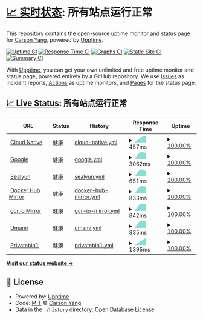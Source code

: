 # [📈 实时状态](https://upptime-carsonyang.vercel.app): <!--live status--> **所有站点运行正常**

This repository contains the open-source uptime monitor and status page for [ Carson Yang](https://fuckcloudnative.io), powered by [Upptime](https://github.com/upptime/upptime).

[![Uptime CI](https://github.com/yangchuansheng/upptime1/workflows/Uptime%20CI/badge.svg)](https://github.com/yangchuansheng/upptime1/actions?query=workflow%3A%22Uptime+CI%22)
[![Response Time CI](https://github.com/yangchuansheng/upptime1/workflows/Response%20Time%20CI/badge.svg)](https://github.com/yangchuansheng/upptime1/actions?query=workflow%3A%22Response+Time+CI%22)
[![Graphs CI](https://github.com/yangchuansheng/upptime1/workflows/Graphs%20CI/badge.svg)](https://github.com/yangchuansheng/upptime1/actions?query=workflow%3A%22Graphs+CI%22)
[![Static Site CI](https://github.com/yangchuansheng/upptime1/workflows/Static%20Site%20CI/badge.svg)](https://github.com/yangchuansheng/upptime1/actions?query=workflow%3A%22Static+Site+CI%22)
[![Summary CI](https://github.com/yangchuansheng/upptime1/workflows/Summary%20CI/badge.svg)](https://github.com/yangchuansheng/upptime1/actions?query=workflow%3A%22Summary+CI%22)

With [Upptime](https://upptime.js.org), you can get your own unlimited and free uptime monitor and status page, powered entirely by a GitHub repository. We use [Issues](https://github.com/yangchuansheng/upptime1/issues) as incident reports, [Actions](https://github.com/yangchuansheng/upptime1/actions) as uptime monitors, and [Pages](https://upptime-carsonyang.vercel.app) for the status page.

## [📈 Live Status](https://demo.upptime.js.org): <!--live status--> **所有站点运行正常**

<!--start: status pages-->
<!-- This summary is generated by Upptime (https://github.com/upptime/upptime) -->
<!-- Do not edit this manually, your changes will be overwritten -->
<!-- prettier-ignore -->
| URL | Status | History | Response Time | Uptime |
| --- | ------ | ------- | ------------- | ------ |
| <img alt="" src="https://icloudnative.io/favicon/favicon.ico" height="13"> [Cloud Native](https://icloudnative.io) | 健康 | [cloud-native.yml](https://github.com/yangchuansheng/upptime1/commits/HEAD/history/cloud-native.yml) | <details><summary><img alt="Response time graph" src="./graphs/cloud-native/response-time-week.png" height="20"> 457ms</summary><br><a href="https://icloudnative.io/history/cloud-native"><img alt="Response time 457" src="https://img.shields.io/endpoint?url=https%3A%2F%2Fraw.githubusercontent.com%2Fyangchuansheng%2Fupptime1%2FHEAD%2Fapi%2Fcloud-native%2Fresponse-time.json"></a><br><a href="https://icloudnative.io/history/cloud-native"><img alt="24-hour response time 457" src="https://img.shields.io/endpoint?url=https%3A%2F%2Fraw.githubusercontent.com%2Fyangchuansheng%2Fupptime1%2FHEAD%2Fapi%2Fcloud-native%2Fresponse-time-day.json"></a><br><a href="https://icloudnative.io/history/cloud-native"><img alt="7-day response time 457" src="https://img.shields.io/endpoint?url=https%3A%2F%2Fraw.githubusercontent.com%2Fyangchuansheng%2Fupptime1%2FHEAD%2Fapi%2Fcloud-native%2Fresponse-time-week.json"></a><br><a href="https://icloudnative.io/history/cloud-native"><img alt="30-day response time 457" src="https://img.shields.io/endpoint?url=https%3A%2F%2Fraw.githubusercontent.com%2Fyangchuansheng%2Fupptime1%2FHEAD%2Fapi%2Fcloud-native%2Fresponse-time-month.json"></a><br><a href="https://icloudnative.io/history/cloud-native"><img alt="1-year response time 457" src="https://img.shields.io/endpoint?url=https%3A%2F%2Fraw.githubusercontent.com%2Fyangchuansheng%2Fupptime1%2FHEAD%2Fapi%2Fcloud-native%2Fresponse-time-year.json"></a></details> | <details><summary><a href="https://icloudnative.io/history/cloud-native">100.00%</a></summary><a href="https://icloudnative.io/history/cloud-native"><img alt="All-time uptime 100.00%" src="https://img.shields.io/endpoint?url=https%3A%2F%2Fraw.githubusercontent.com%2Fyangchuansheng%2Fupptime1%2FHEAD%2Fapi%2Fcloud-native%2Fuptime.json"></a><br><a href="https://icloudnative.io/history/cloud-native"><img alt="24-hour uptime 100.00%" src="https://img.shields.io/endpoint?url=https%3A%2F%2Fraw.githubusercontent.com%2Fyangchuansheng%2Fupptime1%2FHEAD%2Fapi%2Fcloud-native%2Fuptime-day.json"></a><br><a href="https://icloudnative.io/history/cloud-native"><img alt="7-day uptime 100.00%" src="https://img.shields.io/endpoint?url=https%3A%2F%2Fraw.githubusercontent.com%2Fyangchuansheng%2Fupptime1%2FHEAD%2Fapi%2Fcloud-native%2Fuptime-week.json"></a><br><a href="https://icloudnative.io/history/cloud-native"><img alt="30-day uptime 100.00%" src="https://img.shields.io/endpoint?url=https%3A%2F%2Fraw.githubusercontent.com%2Fyangchuansheng%2Fupptime1%2FHEAD%2Fapi%2Fcloud-native%2Fuptime-month.json"></a><br><a href="https://icloudnative.io/history/cloud-native"><img alt="1-year uptime 100.00%" src="https://img.shields.io/endpoint?url=https%3A%2F%2Fraw.githubusercontent.com%2Fyangchuansheng%2Fupptime1%2FHEAD%2Fapi%2Fcloud-native%2Fuptime-year.json"></a></details>
| <img alt="" src="https://www.google.com/favicon.ico" height="13"> [Google](https://google.icloudnative.io) | 健康 | [google.yml](https://github.com/yangchuansheng/upptime1/commits/HEAD/history/google.yml) | <details><summary><img alt="Response time graph" src="./graphs/google/response-time-week.png" height="20"> 3062ms</summary><br><a href="https://icloudnative.io/history/google"><img alt="Response time 3062" src="https://img.shields.io/endpoint?url=https%3A%2F%2Fraw.githubusercontent.com%2Fyangchuansheng%2Fupptime1%2FHEAD%2Fapi%2Fgoogle%2Fresponse-time.json"></a><br><a href="https://icloudnative.io/history/google"><img alt="24-hour response time 3062" src="https://img.shields.io/endpoint?url=https%3A%2F%2Fraw.githubusercontent.com%2Fyangchuansheng%2Fupptime1%2FHEAD%2Fapi%2Fgoogle%2Fresponse-time-day.json"></a><br><a href="https://icloudnative.io/history/google"><img alt="7-day response time 3062" src="https://img.shields.io/endpoint?url=https%3A%2F%2Fraw.githubusercontent.com%2Fyangchuansheng%2Fupptime1%2FHEAD%2Fapi%2Fgoogle%2Fresponse-time-week.json"></a><br><a href="https://icloudnative.io/history/google"><img alt="30-day response time 3062" src="https://img.shields.io/endpoint?url=https%3A%2F%2Fraw.githubusercontent.com%2Fyangchuansheng%2Fupptime1%2FHEAD%2Fapi%2Fgoogle%2Fresponse-time-month.json"></a><br><a href="https://icloudnative.io/history/google"><img alt="1-year response time 3062" src="https://img.shields.io/endpoint?url=https%3A%2F%2Fraw.githubusercontent.com%2Fyangchuansheng%2Fupptime1%2FHEAD%2Fapi%2Fgoogle%2Fresponse-time-year.json"></a></details> | <details><summary><a href="https://icloudnative.io/history/google">100.00%</a></summary><a href="https://icloudnative.io/history/google"><img alt="All-time uptime 100.00%" src="https://img.shields.io/endpoint?url=https%3A%2F%2Fraw.githubusercontent.com%2Fyangchuansheng%2Fupptime1%2FHEAD%2Fapi%2Fgoogle%2Fuptime.json"></a><br><a href="https://icloudnative.io/history/google"><img alt="24-hour uptime 100.00%" src="https://img.shields.io/endpoint?url=https%3A%2F%2Fraw.githubusercontent.com%2Fyangchuansheng%2Fupptime1%2FHEAD%2Fapi%2Fgoogle%2Fuptime-day.json"></a><br><a href="https://icloudnative.io/history/google"><img alt="7-day uptime 100.00%" src="https://img.shields.io/endpoint?url=https%3A%2F%2Fraw.githubusercontent.com%2Fyangchuansheng%2Fupptime1%2FHEAD%2Fapi%2Fgoogle%2Fuptime-week.json"></a><br><a href="https://icloudnative.io/history/google"><img alt="30-day uptime 100.00%" src="https://img.shields.io/endpoint?url=https%3A%2F%2Fraw.githubusercontent.com%2Fyangchuansheng%2Fupptime1%2FHEAD%2Fapi%2Fgoogle%2Fuptime-month.json"></a><br><a href="https://icloudnative.io/history/google"><img alt="1-year uptime 100.00%" src="https://img.shields.io/endpoint?url=https%3A%2F%2Fraw.githubusercontent.com%2Fyangchuansheng%2Fupptime1%2FHEAD%2Fapi%2Fgoogle%2Fuptime-year.json"></a></details>
| <img alt="" src="https://www.sealyun.com/favicon.ico" height="13"> [Sealyun](https://www.sealyun.com) | 健康 | [sealyun.yml](https://github.com/yangchuansheng/upptime1/commits/HEAD/history/sealyun.yml) | <details><summary><img alt="Response time graph" src="./graphs/sealyun/response-time-week.png" height="20"> 651ms</summary><br><a href="https://icloudnative.io/history/sealyun"><img alt="Response time 651" src="https://img.shields.io/endpoint?url=https%3A%2F%2Fraw.githubusercontent.com%2Fyangchuansheng%2Fupptime1%2FHEAD%2Fapi%2Fsealyun%2Fresponse-time.json"></a><br><a href="https://icloudnative.io/history/sealyun"><img alt="24-hour response time 651" src="https://img.shields.io/endpoint?url=https%3A%2F%2Fraw.githubusercontent.com%2Fyangchuansheng%2Fupptime1%2FHEAD%2Fapi%2Fsealyun%2Fresponse-time-day.json"></a><br><a href="https://icloudnative.io/history/sealyun"><img alt="7-day response time 651" src="https://img.shields.io/endpoint?url=https%3A%2F%2Fraw.githubusercontent.com%2Fyangchuansheng%2Fupptime1%2FHEAD%2Fapi%2Fsealyun%2Fresponse-time-week.json"></a><br><a href="https://icloudnative.io/history/sealyun"><img alt="30-day response time 651" src="https://img.shields.io/endpoint?url=https%3A%2F%2Fraw.githubusercontent.com%2Fyangchuansheng%2Fupptime1%2FHEAD%2Fapi%2Fsealyun%2Fresponse-time-month.json"></a><br><a href="https://icloudnative.io/history/sealyun"><img alt="1-year response time 651" src="https://img.shields.io/endpoint?url=https%3A%2F%2Fraw.githubusercontent.com%2Fyangchuansheng%2Fupptime1%2FHEAD%2Fapi%2Fsealyun%2Fresponse-time-year.json"></a></details> | <details><summary><a href="https://icloudnative.io/history/sealyun">100.00%</a></summary><a href="https://icloudnative.io/history/sealyun"><img alt="All-time uptime 100.00%" src="https://img.shields.io/endpoint?url=https%3A%2F%2Fraw.githubusercontent.com%2Fyangchuansheng%2Fupptime1%2FHEAD%2Fapi%2Fsealyun%2Fuptime.json"></a><br><a href="https://icloudnative.io/history/sealyun"><img alt="24-hour uptime 100.00%" src="https://img.shields.io/endpoint?url=https%3A%2F%2Fraw.githubusercontent.com%2Fyangchuansheng%2Fupptime1%2FHEAD%2Fapi%2Fsealyun%2Fuptime-day.json"></a><br><a href="https://icloudnative.io/history/sealyun"><img alt="7-day uptime 100.00%" src="https://img.shields.io/endpoint?url=https%3A%2F%2Fraw.githubusercontent.com%2Fyangchuansheng%2Fupptime1%2FHEAD%2Fapi%2Fsealyun%2Fuptime-week.json"></a><br><a href="https://icloudnative.io/history/sealyun"><img alt="30-day uptime 100.00%" src="https://img.shields.io/endpoint?url=https%3A%2F%2Fraw.githubusercontent.com%2Fyangchuansheng%2Fupptime1%2FHEAD%2Fapi%2Fsealyun%2Fuptime-month.json"></a><br><a href="https://icloudnative.io/history/sealyun"><img alt="1-year uptime 100.00%" src="https://img.shields.io/endpoint?url=https%3A%2F%2Fraw.githubusercontent.com%2Fyangchuansheng%2Fupptime1%2FHEAD%2Fapi%2Fsealyun%2Fuptime-year.json"></a></details>
| <img alt="" src="https://hub.docker.com/favicon.ico" height="13"> [Docker Hub Mirror](https://docker.icloudnative.io) | 健康 | [docker-hub-mirror.yml](https://github.com/yangchuansheng/upptime1/commits/HEAD/history/docker-hub-mirror.yml) | <details><summary><img alt="Response time graph" src="./graphs/docker-hub-mirror/response-time-week.png" height="20"> 833ms</summary><br><a href="https://icloudnative.io/history/docker-hub-mirror"><img alt="Response time 833" src="https://img.shields.io/endpoint?url=https%3A%2F%2Fraw.githubusercontent.com%2Fyangchuansheng%2Fupptime1%2FHEAD%2Fapi%2Fdocker-hub-mirror%2Fresponse-time.json"></a><br><a href="https://icloudnative.io/history/docker-hub-mirror"><img alt="24-hour response time 833" src="https://img.shields.io/endpoint?url=https%3A%2F%2Fraw.githubusercontent.com%2Fyangchuansheng%2Fupptime1%2FHEAD%2Fapi%2Fdocker-hub-mirror%2Fresponse-time-day.json"></a><br><a href="https://icloudnative.io/history/docker-hub-mirror"><img alt="7-day response time 833" src="https://img.shields.io/endpoint?url=https%3A%2F%2Fraw.githubusercontent.com%2Fyangchuansheng%2Fupptime1%2FHEAD%2Fapi%2Fdocker-hub-mirror%2Fresponse-time-week.json"></a><br><a href="https://icloudnative.io/history/docker-hub-mirror"><img alt="30-day response time 833" src="https://img.shields.io/endpoint?url=https%3A%2F%2Fraw.githubusercontent.com%2Fyangchuansheng%2Fupptime1%2FHEAD%2Fapi%2Fdocker-hub-mirror%2Fresponse-time-month.json"></a><br><a href="https://icloudnative.io/history/docker-hub-mirror"><img alt="1-year response time 833" src="https://img.shields.io/endpoint?url=https%3A%2F%2Fraw.githubusercontent.com%2Fyangchuansheng%2Fupptime1%2FHEAD%2Fapi%2Fdocker-hub-mirror%2Fresponse-time-year.json"></a></details> | <details><summary><a href="https://icloudnative.io/history/docker-hub-mirror">100.00%</a></summary><a href="https://icloudnative.io/history/docker-hub-mirror"><img alt="All-time uptime 100.00%" src="https://img.shields.io/endpoint?url=https%3A%2F%2Fraw.githubusercontent.com%2Fyangchuansheng%2Fupptime1%2FHEAD%2Fapi%2Fdocker-hub-mirror%2Fuptime.json"></a><br><a href="https://icloudnative.io/history/docker-hub-mirror"><img alt="24-hour uptime 100.00%" src="https://img.shields.io/endpoint?url=https%3A%2F%2Fraw.githubusercontent.com%2Fyangchuansheng%2Fupptime1%2FHEAD%2Fapi%2Fdocker-hub-mirror%2Fuptime-day.json"></a><br><a href="https://icloudnative.io/history/docker-hub-mirror"><img alt="7-day uptime 100.00%" src="https://img.shields.io/endpoint?url=https%3A%2F%2Fraw.githubusercontent.com%2Fyangchuansheng%2Fupptime1%2FHEAD%2Fapi%2Fdocker-hub-mirror%2Fuptime-week.json"></a><br><a href="https://icloudnative.io/history/docker-hub-mirror"><img alt="30-day uptime 100.00%" src="https://img.shields.io/endpoint?url=https%3A%2F%2Fraw.githubusercontent.com%2Fyangchuansheng%2Fupptime1%2FHEAD%2Fapi%2Fdocker-hub-mirror%2Fuptime-month.json"></a><br><a href="https://icloudnative.io/history/docker-hub-mirror"><img alt="1-year uptime 100.00%" src="https://img.shields.io/endpoint?url=https%3A%2F%2Fraw.githubusercontent.com%2Fyangchuansheng%2Fupptime1%2FHEAD%2Fapi%2Fdocker-hub-mirror%2Fuptime-year.json"></a></details>
| <img alt="" src="https://jsdelivr.fuckcloudnative.io/gh/yangchuansheng/imghosting3@main/uPic/2022-04-09-14-22-96fQTG.png" height="13"> [gcr.io Mirror](https://gcr.icloudnative.io) | 健康 | [gcr-io-mirror.yml](https://github.com/yangchuansheng/upptime1/commits/HEAD/history/gcr-io-mirror.yml) | <details><summary><img alt="Response time graph" src="./graphs/gcr-io-mirror/response-time-week.png" height="20"> 842ms</summary><br><a href="https://icloudnative.io/history/gcr-io-mirror"><img alt="Response time 842" src="https://img.shields.io/endpoint?url=https%3A%2F%2Fraw.githubusercontent.com%2Fyangchuansheng%2Fupptime1%2FHEAD%2Fapi%2Fgcr-io-mirror%2Fresponse-time.json"></a><br><a href="https://icloudnative.io/history/gcr-io-mirror"><img alt="24-hour response time 842" src="https://img.shields.io/endpoint?url=https%3A%2F%2Fraw.githubusercontent.com%2Fyangchuansheng%2Fupptime1%2FHEAD%2Fapi%2Fgcr-io-mirror%2Fresponse-time-day.json"></a><br><a href="https://icloudnative.io/history/gcr-io-mirror"><img alt="7-day response time 842" src="https://img.shields.io/endpoint?url=https%3A%2F%2Fraw.githubusercontent.com%2Fyangchuansheng%2Fupptime1%2FHEAD%2Fapi%2Fgcr-io-mirror%2Fresponse-time-week.json"></a><br><a href="https://icloudnative.io/history/gcr-io-mirror"><img alt="30-day response time 842" src="https://img.shields.io/endpoint?url=https%3A%2F%2Fraw.githubusercontent.com%2Fyangchuansheng%2Fupptime1%2FHEAD%2Fapi%2Fgcr-io-mirror%2Fresponse-time-month.json"></a><br><a href="https://icloudnative.io/history/gcr-io-mirror"><img alt="1-year response time 842" src="https://img.shields.io/endpoint?url=https%3A%2F%2Fraw.githubusercontent.com%2Fyangchuansheng%2Fupptime1%2FHEAD%2Fapi%2Fgcr-io-mirror%2Fresponse-time-year.json"></a></details> | <details><summary><a href="https://icloudnative.io/history/gcr-io-mirror">100.00%</a></summary><a href="https://icloudnative.io/history/gcr-io-mirror"><img alt="All-time uptime 100.00%" src="https://img.shields.io/endpoint?url=https%3A%2F%2Fraw.githubusercontent.com%2Fyangchuansheng%2Fupptime1%2FHEAD%2Fapi%2Fgcr-io-mirror%2Fuptime.json"></a><br><a href="https://icloudnative.io/history/gcr-io-mirror"><img alt="24-hour uptime 100.00%" src="https://img.shields.io/endpoint?url=https%3A%2F%2Fraw.githubusercontent.com%2Fyangchuansheng%2Fupptime1%2FHEAD%2Fapi%2Fgcr-io-mirror%2Fuptime-day.json"></a><br><a href="https://icloudnative.io/history/gcr-io-mirror"><img alt="7-day uptime 100.00%" src="https://img.shields.io/endpoint?url=https%3A%2F%2Fraw.githubusercontent.com%2Fyangchuansheng%2Fupptime1%2FHEAD%2Fapi%2Fgcr-io-mirror%2Fuptime-week.json"></a><br><a href="https://icloudnative.io/history/gcr-io-mirror"><img alt="30-day uptime 100.00%" src="https://img.shields.io/endpoint?url=https%3A%2F%2Fraw.githubusercontent.com%2Fyangchuansheng%2Fupptime1%2FHEAD%2Fapi%2Fgcr-io-mirror%2Fuptime-month.json"></a><br><a href="https://icloudnative.io/history/gcr-io-mirror"><img alt="1-year uptime 100.00%" src="https://img.shields.io/endpoint?url=https%3A%2F%2Fraw.githubusercontent.com%2Fyangchuansheng%2Fupptime1%2FHEAD%2Fapi%2Fgcr-io-mirror%2Fuptime-year.json"></a></details>
| <img alt="" src="https://umami.icloudnative.io/favicon.ico" height="13"> [Umami](https://umami.icloudnative.io) | 健康 | [umami.yml](https://github.com/yangchuansheng/upptime1/commits/HEAD/history/umami.yml) | <details><summary><img alt="Response time graph" src="./graphs/umami/response-time-week.png" height="20"> 835ms</summary><br><a href="https://icloudnative.io/history/umami"><img alt="Response time 835" src="https://img.shields.io/endpoint?url=https%3A%2F%2Fraw.githubusercontent.com%2Fyangchuansheng%2Fupptime1%2FHEAD%2Fapi%2Fumami%2Fresponse-time.json"></a><br><a href="https://icloudnative.io/history/umami"><img alt="24-hour response time 835" src="https://img.shields.io/endpoint?url=https%3A%2F%2Fraw.githubusercontent.com%2Fyangchuansheng%2Fupptime1%2FHEAD%2Fapi%2Fumami%2Fresponse-time-day.json"></a><br><a href="https://icloudnative.io/history/umami"><img alt="7-day response time 835" src="https://img.shields.io/endpoint?url=https%3A%2F%2Fraw.githubusercontent.com%2Fyangchuansheng%2Fupptime1%2FHEAD%2Fapi%2Fumami%2Fresponse-time-week.json"></a><br><a href="https://icloudnative.io/history/umami"><img alt="30-day response time 835" src="https://img.shields.io/endpoint?url=https%3A%2F%2Fraw.githubusercontent.com%2Fyangchuansheng%2Fupptime1%2FHEAD%2Fapi%2Fumami%2Fresponse-time-month.json"></a><br><a href="https://icloudnative.io/history/umami"><img alt="1-year response time 835" src="https://img.shields.io/endpoint?url=https%3A%2F%2Fraw.githubusercontent.com%2Fyangchuansheng%2Fupptime1%2FHEAD%2Fapi%2Fumami%2Fresponse-time-year.json"></a></details> | <details><summary><a href="https://icloudnative.io/history/umami">100.00%</a></summary><a href="https://icloudnative.io/history/umami"><img alt="All-time uptime 100.00%" src="https://img.shields.io/endpoint?url=https%3A%2F%2Fraw.githubusercontent.com%2Fyangchuansheng%2Fupptime1%2FHEAD%2Fapi%2Fumami%2Fuptime.json"></a><br><a href="https://icloudnative.io/history/umami"><img alt="24-hour uptime 100.00%" src="https://img.shields.io/endpoint?url=https%3A%2F%2Fraw.githubusercontent.com%2Fyangchuansheng%2Fupptime1%2FHEAD%2Fapi%2Fumami%2Fuptime-day.json"></a><br><a href="https://icloudnative.io/history/umami"><img alt="7-day uptime 100.00%" src="https://img.shields.io/endpoint?url=https%3A%2F%2Fraw.githubusercontent.com%2Fyangchuansheng%2Fupptime1%2FHEAD%2Fapi%2Fumami%2Fuptime-week.json"></a><br><a href="https://icloudnative.io/history/umami"><img alt="30-day uptime 100.00%" src="https://img.shields.io/endpoint?url=https%3A%2F%2Fraw.githubusercontent.com%2Fyangchuansheng%2Fupptime1%2FHEAD%2Fapi%2Fumami%2Fuptime-month.json"></a><br><a href="https://icloudnative.io/history/umami"><img alt="1-year uptime 100.00%" src="https://img.shields.io/endpoint?url=https%3A%2F%2Fraw.githubusercontent.com%2Fyangchuansheng%2Fupptime1%2FHEAD%2Fapi%2Fumami%2Fuptime-year.json"></a></details>
| <img alt="" src="https://privatebin.icloudnative.io/img/favicon.ico" height="13"> [Privatebin1](https://privatebin.icloudnative.io) | 健康 | [privatebin1.yml](https://github.com/yangchuansheng/upptime1/commits/HEAD/history/privatebin1.yml) | <details><summary><img alt="Response time graph" src="./graphs/privatebin1/response-time-week.png" height="20"> 1395ms</summary><br><a href="https://icloudnative.io/history/privatebin1"><img alt="Response time 1395" src="https://img.shields.io/endpoint?url=https%3A%2F%2Fraw.githubusercontent.com%2Fyangchuansheng%2Fupptime1%2FHEAD%2Fapi%2Fprivatebin1%2Fresponse-time.json"></a><br><a href="https://icloudnative.io/history/privatebin1"><img alt="24-hour response time 1395" src="https://img.shields.io/endpoint?url=https%3A%2F%2Fraw.githubusercontent.com%2Fyangchuansheng%2Fupptime1%2FHEAD%2Fapi%2Fprivatebin1%2Fresponse-time-day.json"></a><br><a href="https://icloudnative.io/history/privatebin1"><img alt="7-day response time 1395" src="https://img.shields.io/endpoint?url=https%3A%2F%2Fraw.githubusercontent.com%2Fyangchuansheng%2Fupptime1%2FHEAD%2Fapi%2Fprivatebin1%2Fresponse-time-week.json"></a><br><a href="https://icloudnative.io/history/privatebin1"><img alt="30-day response time 1395" src="https://img.shields.io/endpoint?url=https%3A%2F%2Fraw.githubusercontent.com%2Fyangchuansheng%2Fupptime1%2FHEAD%2Fapi%2Fprivatebin1%2Fresponse-time-month.json"></a><br><a href="https://icloudnative.io/history/privatebin1"><img alt="1-year response time 1395" src="https://img.shields.io/endpoint?url=https%3A%2F%2Fraw.githubusercontent.com%2Fyangchuansheng%2Fupptime1%2FHEAD%2Fapi%2Fprivatebin1%2Fresponse-time-year.json"></a></details> | <details><summary><a href="https://icloudnative.io/history/privatebin1">100.00%</a></summary><a href="https://icloudnative.io/history/privatebin1"><img alt="All-time uptime 100.00%" src="https://img.shields.io/endpoint?url=https%3A%2F%2Fraw.githubusercontent.com%2Fyangchuansheng%2Fupptime1%2FHEAD%2Fapi%2Fprivatebin1%2Fuptime.json"></a><br><a href="https://icloudnative.io/history/privatebin1"><img alt="24-hour uptime 100.00%" src="https://img.shields.io/endpoint?url=https%3A%2F%2Fraw.githubusercontent.com%2Fyangchuansheng%2Fupptime1%2FHEAD%2Fapi%2Fprivatebin1%2Fuptime-day.json"></a><br><a href="https://icloudnative.io/history/privatebin1"><img alt="7-day uptime 100.00%" src="https://img.shields.io/endpoint?url=https%3A%2F%2Fraw.githubusercontent.com%2Fyangchuansheng%2Fupptime1%2FHEAD%2Fapi%2Fprivatebin1%2Fuptime-week.json"></a><br><a href="https://icloudnative.io/history/privatebin1"><img alt="30-day uptime 100.00%" src="https://img.shields.io/endpoint?url=https%3A%2F%2Fraw.githubusercontent.com%2Fyangchuansheng%2Fupptime1%2FHEAD%2Fapi%2Fprivatebin1%2Fuptime-month.json"></a><br><a href="https://icloudnative.io/history/privatebin1"><img alt="1-year uptime 100.00%" src="https://img.shields.io/endpoint?url=https%3A%2F%2Fraw.githubusercontent.com%2Fyangchuansheng%2Fupptime1%2FHEAD%2Fapi%2Fprivatebin1%2Fuptime-year.json"></a></details>

<!--end: status pages-->

[**Visit our status website →**](https://upptime-carsonyang.vercel.app)

## 📄 License

- Powered by: [Upptime](https://github.com/upptime/upptime)
- Code: [MIT](./LICENSE) © [ Carson Yang](https://fuckcloudnative.io)
- Data in the `./history` directory: [Open Database License](https://opendatacommons.org/licenses/odbl/1-0/)
